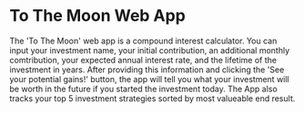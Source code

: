 # To The Moon Web App
The 'To The Moon' web app is a compound interest calculator.  You can input your investment name, your initial contribution, an additional monthly comtribution, your expected annual interest rate, and the lifetime of the investment in years. After providing this information and clicking the 'See your potential gains!' button, the app will tell you what your investment will be worth in the future if you started the investment today.  The App also tracks your top 5 investment strategies sorted by most valueable end result.
